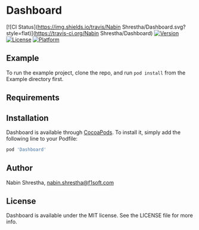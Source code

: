 # Dashboard

[![CI Status](https://img.shields.io/travis/Nabin Shrestha/Dashboard.svg?style=flat)](https://travis-ci.org/Nabin Shrestha/Dashboard)
[![Version](https://img.shields.io/cocoapods/v/Dashboard.svg?style=flat)](https://cocoapods.org/pods/Dashboard)
[![License](https://img.shields.io/cocoapods/l/Dashboard.svg?style=flat)](https://cocoapods.org/pods/Dashboard)
[![Platform](https://img.shields.io/cocoapods/p/Dashboard.svg?style=flat)](https://cocoapods.org/pods/Dashboard)

## Example

To run the example project, clone the repo, and run `pod install` from the Example directory first.

## Requirements

## Installation

Dashboard is available through [CocoaPods](https://cocoapods.org). To install
it, simply add the following line to your Podfile:

```ruby
pod 'Dashboard'
```

## Author

Nabin Shrestha, nabin.shrestha@f1soft.com

## License

Dashboard is available under the MIT license. See the LICENSE file for more info.
